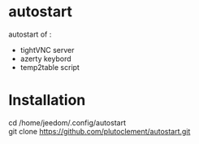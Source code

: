 # autostart
autostart of :
- tightVNC server
- azerty keybord
- temp2table script

# Installation
cd /home/jeedom/.config/autostart                                
git clone https://github.com/plutoclement/autostart.git

